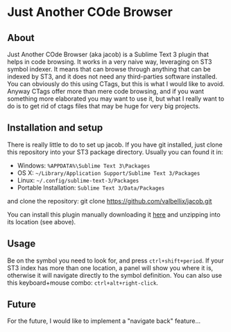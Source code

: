 Just Another COde Browser
=========================

About
-----
Just Another COde Browser (aka jacob) is a Sublime Text 3 plugin that helps in code browsing. It works in a very naive way, leveraging on ST3 symbol indexer. It means that can browse through anything that can be indexed by ST3, and it does not need any third-parties software installed. You can obviously do this using CTags, but this is what I would like to avoid. Anyway CTags offer more than mere code browsing, and if you want something more elaborated you may want to use it, but what I really want to do is to get rid of ctags files that may be huge for very big projects.

Installation and setup
----------------------
There is really little to do to set up jacob. If you have git installed, just clone this repository into your ST3 package directory. Usually you can found it in:

* Windows: `%APPDATA%\Sublime Text 3\Packages`
* OS X: `~/Library/Application Support/Sublime Text 3/Packages`
* Linux: `~/.config/sublime-text-3/Packages`
* Portable Installation: `Sublime Text 3/Data/Packages`

and clone the repository:
    git clone https://github.com/valbellix/jacob.git

You can install this plugin manually downloading it [here](https://github.com/valbellix/jacob/archive/master.zip) and unzipping into its location (see above).

Usage
-----
Be on the symbol you need to look for, and press `ctrl+shift+period`. If your ST3 index has more than one location, a panel will show you where it is, otherwise it will navigate directly to the symbol definition. You can also use this keyboard+mouse combo: `ctrl+alt+right-click`.

Future
------
For the future, I would like to implement a "navigate back" feature...
